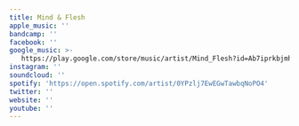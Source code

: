 ```yaml
---
title: Mind & Flesh
apple_music: ''
bandcamp: ''
facebook: ''
google_music: >-
   https://play.google.com/store/music/artist/Mind_Flesh?id=Ab7iprkbjmh7hzqh7z6f3shj4py
instagram: ''
soundcloud: ''
spotify: 'https://open.spotify.com/artist/0YPzlj7EwEGwTawbqNoPO4'
twitter: ''
website: ''
youtube: ''
---
```

